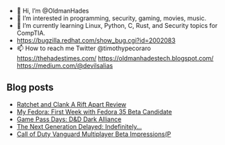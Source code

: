 - 👋 Hi, I’m @OldmanHades
- 👀 I’m interested in programming, security, gaming, movies, music.
- 🌱 I’m currently learning Linux, Python, C, Rust, and Security topics for CompTIA.
- https://bugzilla.redhat.com/show_bug.cgi?id=2002083
- 📫 How to reach me Twitter @timothypecoraro
https://thehadestimes.com/
https://oldmanhadestech.blogspot.com/
https://medium.com/@devilsalias

## Blog posts
<!-- BLOG-POST-LIST:START -->
- [Ratchet and Clank A Rift Apart Review](https://medium.com/@devilsalias/ratchet-and-clank-a-rift-apart-review-eb1635ecc4e7?source=rss-5097f5c9b801------2)
- [My Fedora: First Week with Fedora 35 Beta Candidate](https://medium.com/@devilsalias/my-fedora-bcdac976785b?source=rss-5097f5c9b801------2)
- [Game Pass Days: D&D Dark Alliance](https://medium.com/@devilsalias/game-pass-days-d-d-dark-alliance-d74356fc4c15?source=rss-5097f5c9b801------2)
- [The Next Generation Delayed: Indefinitely…](https://medium.com/@devilsalias/the-next-generation-delayed-indefinitely-708df1eaf893?source=rss-5097f5c9b801------2)
- [Call of Duty Vanguard Multiplayer Beta Impressions(P](https://medium.com/@devilsalias/call-of-duty-vanguard-multiplayer-beta-impressions-p-6ff15bef9b3d?source=rss-5097f5c9b801------2)
<!-- BLOG-POST-LIST:END -->
